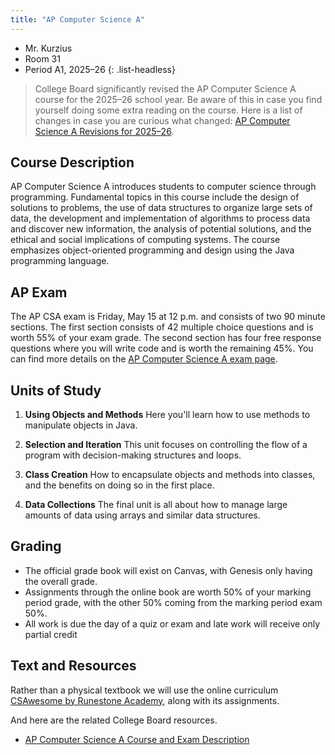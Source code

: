 ```yaml
---
title: "AP Computer Science A"
---
```


- Mr. Kurzius
- Room 31
- Period A1, 2025–26
{: .list-headless}

> College Board significantly revised the AP Computer Science A course for the 2025–26 school year. Be aware of this in case you find yourself doing some extra reading on the course. Here is a list of changes in case you are curious what changed: [AP Computer Science A Revisions for 2025–26](https://apcentral.collegeboard.org/courses/ap-computer-science-a/future-revisions).

## Course Description

AP Computer Science A introduces students to computer science through programming. Fundamental topics in this course include the design of solutions to problems, the use of data structures to organize large sets of data, the development and implementation of algorithms to process data and discover new information, the analysis of potential solutions, and the ethical and social implications of computing systems. The course emphasizes object-oriented programming and design using the Java programming language.

## AP Exam

The AP CSA exam is Friday, May 15 at 12 p.m. and consists of two 90 minute sections. The first section consists of 42 multiple choice questions and is worth 55% of your exam grade. The second section has four free response questions where you will write code and is worth the remaining 45%. You can find more details on the [AP Computer Science A exam page](https://apstudents.collegeboard.org/courses/ap-computer-science-a/assessment).

## Units of Study

1. **Using Objects and Methods** Here you'll learn how to use methods to manipulate objects in Java.

2. **Selection and Iteration** This unit focuses on controlling the flow of a program with decision-making structures and loops.

3. **Class Creation** How to encapsulate objects and methods into classes, and the benefits on doing so in the first place.

4. **Data Collections** The final unit is all about how to manage large amounts of data using arrays and similar data structures.

## Grading

- The official grade book will exist on Canvas, with Genesis only having the overall grade.
- Assignments through the online book are worth 50% of your marking period grade, with the other 50% coming from the marking period exam 50%.
- All work is due the day of a quiz or exam and late work will receive only partial credit

## Text and Resources

Rather than a physical textbook we will use the online curriculum [CSAwesome by Runestone Academy](https://runestone.academy/ns/books/published/csawesome2/csawesome2.html), along with its assignments.

And here are the related College Board resources.

- [AP Computer Science A Course and Exam Description](https://apcentral.collegeboard.org/media/pdf/ap-computer-science-a-course-and-exam-description-effective-fall-2025.pdf)
